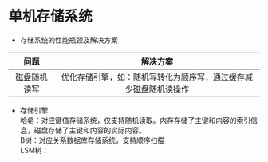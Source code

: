 # 单机存储系统
- 存储系统的性能瓶颈及解决方案  

问题 | 解决方案 |
:---: | :---: |
磁盘随机读写 | 优化存储引擎，如：随机写转化为顺序写，通过缓存减少磁盘随机读操作 |

- 存储引擎  
哈希：对应键值存储系统，仅支持随机读取。内存存储了主键和内容的索引信息，磁盘存储了主键和内容的实际内容。  
B树：对应关系数据库存储系统，支持顺序扫描  
LSM树：